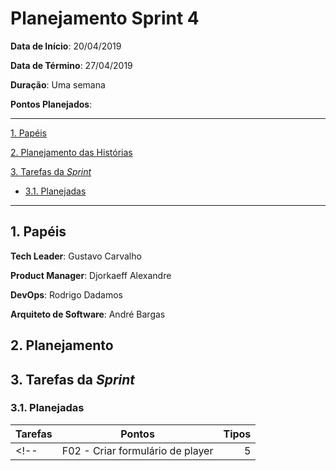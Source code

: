 # Planejamento Sprint 4


**Data de Início**: 20/04/2019

**Data de Término**: 27/04/2019

**Duração**: Uma semana

**Pontos Planejados**: 

-------

[1. Papéis](#_1-papéis)

[2. Planejamento das Histórias](#_2-planejamento-das-historias)

[3. Tarefas da _Sprint_](#_3-tarefas-da-sprint)  

  * [3.1. Planejadas](#_31-planejadas)

-------

## 1. Papéis

**Tech Leader**: Gustavo Carvalho

**Product Manager**: Djorkaeff Alexandre

**DevOps**: Rodrigo Dadamos

**Arquiteto de Software**: André Bargas


## 2. Planejamento
<!-- <p align = "justify"> O maior risco para a presente <i>sprint</i> é que a equipe de MDS não tem conhecimento significativo em Angular, oque poderá resultar em atrasos nas tarefas do front-end </p>
<p align = "justify"> A tarefas provinientes da <i>sprint 2</i> que não foram feitas, foram planejadas nessa sprint como dívidas.</p> -->


## 3. Tarefas da _Sprint_

### 3.1. Planejadas

|Tarefas|Pontos|Tipos|
|--|:--:|--:|
<!-- |F02 - Criar formulário de player|5| Dívida | -->

